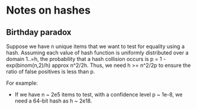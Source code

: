 
# Notes on hashes

## Birthday paradox
Suppose we have n unique items that we want to test for equality using a hash.
Assuming each value of hash function is uniformly distributed over a domain 1..=h,
the probability that a hash collision occurs is 
p = 1 - exp(binom(n,2)/h) approx n^2/2h.
Thus, we need h >= n^2/2p to ensure the ratio of false positives is less than p.

For example: 
  - If we have n ~ 2e5 items to test, with a confidence level p ~ 1e-8, 
    we need a 64-bit hash as h ~ 2e18.

